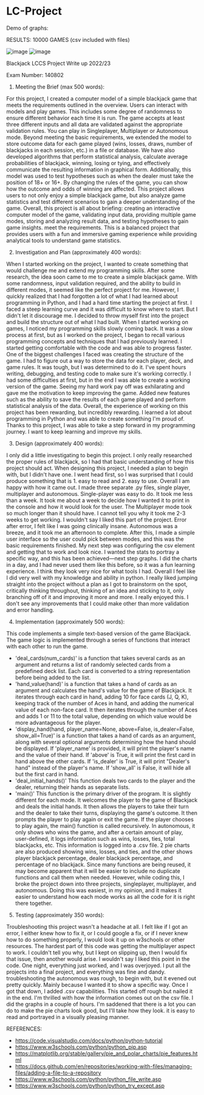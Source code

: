 # LC-Project



 Demo of graphs:

 RESULTS: 10000 GAMES (csv included with files)
 
![image](https://user-images.githubusercontent.com/118645227/225509523-d28f2c7a-9c82-4ff9-bca9-840acd453cbc.png)
![image](https://user-images.githubusercontent.com/118645227/225509556-66d66cd0-c322-484a-9a6e-0b5f7f87a518.png)








Blackjack
LCCS Project Write up 2022/23

Exam Number: 140802
1. Meeting the Brief (max 500 words):

For this project, I created a computer model of a simple blackjack game that meets the requirements outlined in the overview. Users can interact with models and play games. This includes some degree of randomness to ensure different behavior each time it is run. The game accepts at least three different inputs and all data are validated against the appropriate validation rules. You can play in Singleplayer, Multiplayer or Autonomous mode. Beyond meeting the basic requirements, we extended the model to store outcome data for each game played (wins, losses, draws, number of blackjacks in each session, etc.) in a file or database. We have also developed algorithms that perform statistical analysis, calculate average probabilities of blackjack, winning, losing or tying, and effectively communicate the resulting information in graphical form. Additionally, this model was used to test hypotheses such as when the dealer must take the position of 18+ or 16+. By changing the rules of the game, you can show how the outcome and odds of winning are affected. This project allows users to not only enjoy a simple blackjack game, but also analyze game statistics and test different scenarios to gain a deeper understanding of the game. Overall, this project is all about briefing: creating an interactive computer model of the game, validating input data, providing multiple game modes, storing and analyzing result data, and testing hypotheses to gain game insights. meet the requirements. This is a balanced project that provides users with a fun and immersive gaming experience while providing analytical tools to understand game statistics.

2. Investigation and Plan (approximately 400 words):

When I started working on the project, I wanted to create something that would challenge me and extend my programming skills. After some research, the idea soon came to me to create a simple blackjack game. With some randomness, input validation required, and the ability to build in different modes, it seemed like the perfect project for me. However, I quickly realized that I had forgotten a lot of what I had learned about programming in Python, and I had a hard time starting the project at first. I faced a steep learning curve and it was difficult to know where to start. But I didn't let it discourage me. I decided to throw myself first into the project and build the structure out of what I had built. When I started working on games, I noticed my programming skills slowly coming back. It was a slow process at first, but as I worked on the project, I began to recall various programming concepts and techniques that I had previously learned. I started getting comfortable with the code and was able to progress faster. One of the biggest challenges I faced was creating the structure of the game. I had to figure out a way to store the data for each player, deck, and game rules. It was tough, but I was determined to do it. I've spent hours writing, debugging, and testing code to make sure it's working correctly. I had some difficulties at first, but in the end I was able to create a working version of the game. Seeing my hard work pay off was exhilarating and gave me the motivation to keep improving the game. Added new features such as the ability to save the results of each game played and perform statistical analysis of the data. Overall, the experience of working on this project has been rewarding, but incredibly rewarding. I learned a lot about programming in Python and was able to create something I'm proud of. Thanks to this project, I was able to take a step forward in my programming journey. I want to keep learning and improve my skills.

3. Design (approximately 400 words):

I only did a little investigating to begin this project. I only really researched the proper rules of blackjack, so I had that basic understanding of how this project should act. When designing this project, I needed a plan to begin with, but I didn't have one. I went head first, so I was surprised that I could produce something that is 1. easy to read and 2. easy to use. Overall I am happy with how it came out. I made three separate .py files, single player, multiplayer and autonomous. Single-player was easy to do. It took me less than a week. It took me about a week to decide how I wanted it to print in the console and how it would look for the user. The Multiplayer mode took so much longer than it should have. I cannot tell you why it took me 2-3 weeks to get working. I wouldn't say I liked this part of the project. Error after error, I felt like I was going clinically insane. Autonomous was a breeze, and it took me an afternoon to complete. After this, I made a simple user interface so the user could pick between modes, and this was the basic requirements finished. My next step was configuring the csv element and getting that to work and look nice. I wanted the stats to portray a specific way, and this has been achieved—next step graphs. I did the charts in a day, and I had never used them like this before, so it was a fun learning experience. I think they look very nice for what tools I had. Overall I feel like I did very well with my knowledge and ability in python. I really liked jumping straight into the project without a plan as I got to brainstorm on the spot, critically thinking throughout, thinking of an idea and sticking to it, only branching off of it and improving it more and more. I really enjoyed this. I don't see any improvements that I could make other than more validation and error handling.

4. Implementation (approximately 500 words):

This code implements a simple text-based version of the game Blackjack. The game logic is implemented through a series of functions that interact with each other to run the game.
- 'deal_cards(num_cards)' is a function that takes several cards as an argument and returns a list of randomly selected cards from a predefined deck list. Each card is converted to a string representation before being added to the list. 
- 'hand_value(hand)' is a function that takes a hand of cards as an argument and calculates the hand's value for the game of Blackjack. It iterates through each card in hand, adding 10 for face cards (J, Q, K), keeping track of the number of Aces in hand, and adding the numerical value of each non-face card. It then iterates through the number of Aces and adds 1 or 11 to the total value, depending on which value would be more advantageous for the player.
- 'display_hand(hand, player_name=None, above=False, is_dealer=False, show_all=True)' is a function that takes a hand of cards as an argument, along with several optional arguments determining how the hand should be displayed. If 'player_name' is provided, it will print the player's name and the value of their hand. If 'above' is True, it will print the first card in hand above the other cards. If 'is_dealer' is True, it will print "Dealer's hand" instead of the player's name. If 'show_all' is False, it will hide all but the first card in hand.
- 'deal_initial_hands()' This function deals two cards to the player and the dealer, returning their hands as separate lists.
- 'main()' This function is the primary driver of the program. It is slightly different for each mode. It welcomes the player to the game of Blackjack and deals the initial hands. It then allows the players to take their turn and the dealer to take their turns, displaying the game's outcome. It then prompts the player to play again or exit the game. If the player chooses to play again, the main() function is called recursively. In autonomous, it only shows who wins the game, and after a certain amount of play, user-defined, it logs information such as wins, losses, ties, total blackjacks, etc. This information is logged into a .csv file. 2 pie charts are also produced showing wins, losses, and ties, and the other shows player blackjack percentage, dealer blackjack percentage, and percentage of no blackjack.
Since many functions are being reused, it may become apparent that it will be easier to include no duplicate functions and call them when needed. However, while coding this, I broke the project down into three projects, singleplayer, multiplayer, and autonomous. Doing this was easiest, in my opinion, and it makes it easier to understand how each mode works as all the code for it is right there together.

5.  Testing (approximately 350 words):

Troubleshooting this project wasn't a headache at all. I felt like if I got an error, I either knew how to fix it, or I could google a fix, or if I never knew how to do something properly, I would look it up on w3schools or other resources. The hardest part of this code was getting the multiplayer aspect to work. I couldn't tell you why, but I kept on slipping up, then I would fix that issue, then another would arise. I wouldn't say I liked this point in the code. One night, everything just worked, and I was overjoyed. I put all the projects into a final project, and everything was fine and dandy. troubleshooting the autonomous was rough, to begin with, but it evened out pretty quickly. Mainly because I wanted it to show a specific way. Once I got that down, I added .csv capabilities. This started off rough but nailed it in the end. I'm thrilled with how the information comes out on the csv file. I did the graphs in a couple of hours. I'm saddened that there is a lot you can do to make the pie charts look good, but I'll take how they look. it is easy to read and portrayed in a visually pleasing manner.




REFERENCES:
- https://code.visualstudio.com/docs/python/python-tutorial
- https://www.w3schools.com/python/python_pip.asp
- https://matplotlib.org/stable/gallery/pie_and_polar_charts/pie_features.html
- https://docs.github.com/en/repositories/working-with-files/managing-files/adding-a-file-to-a-repository
- https://www.w3schools.com/python/python_file_write.asp
- https://www.w3schools.com/python/python_try_except.asp

 


